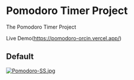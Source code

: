 # Pomodoro Timer Project
The Pomodoro Timer Project

Live Demo(https://pomodoro-orcin.vercel.app/)

## Default 

[![Pomodoro-SS.jpg](https://i.postimg.cc/v89gzpsB/Pomodoro-SS.jpg)](https://postimg.cc/5j429Kjd)
